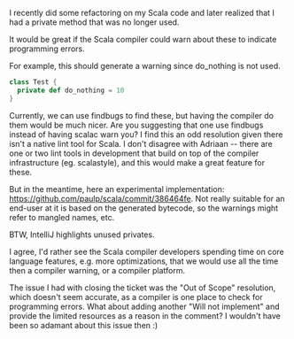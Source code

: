 I recently did some refactoring on my Scala code and later realized that
I had a private method that was no longer used.

It would be great if the Scala compiler could warn about these to indicate
programming errors.

For example, this should generate a warning since do_nothing is not
used.

```scala
class Test {
  private def do_nothing = 10
}
```

Currently, we can use findbugs to find these, but having the compiler
do them would be much nicer.
Are you suggesting that one use findbugs instead of having scalac warn you?  I find this an odd resolution given there isn't a native lint tool for Scala.
I don't disagree with Adriaan -- there are one or two lint tools in development that build on top of the compiler infrastructure (eg. scalastyle), and this would make a great feature for these.

But in the meantime, here an experimental implementation: https://github.com/paulp/scala/commit/386464fe. Not really suitable for an end-user at it is based on the generated bytecode, so the warnings might refer to mangled names, etc.

BTW, IntelliJ highlights unused privates.

I agree, I'd rather see the Scala compiler developers spending time on core language features, e.g. more optimizations, that we would use all the time then a compiler warning, or a compiler platform.

The issue I had with closing the ticket was the "Out of Scope" resolution, which doesn't seem accurate, as a compiler is one place to check for programming errors.  What about adding another "Will not implement" and provide the limited resources as a reason in the comment?  I wouldn't have been so adamant about this issue then :)

